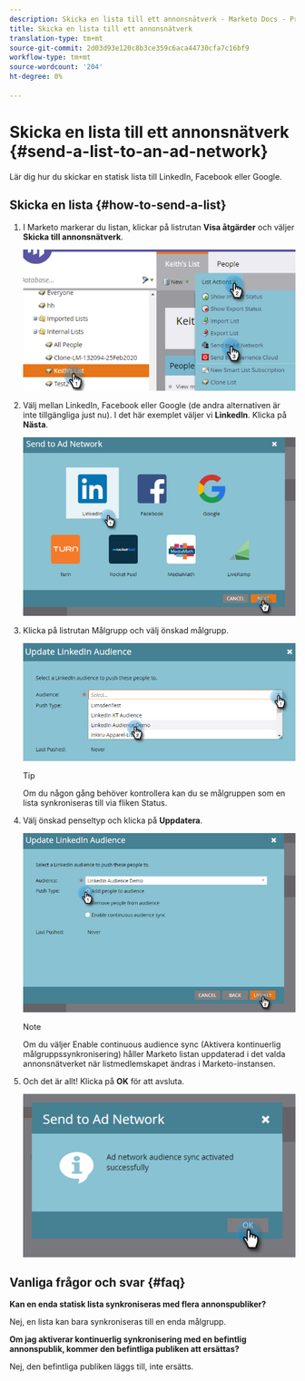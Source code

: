 ```yaml
---
description: Skicka en lista till ett annonsnätverk - Marketo Docs - Produktdokumentation
title: Skicka en lista till ett annonsnätverk
translation-type: tm+mt
source-git-commit: 2d03d93e120c8b3ce359c6aca44730cfa7c16bf9
workflow-type: tm+mt
source-wordcount: '204'
ht-degree: 0%

---
```



# Skicka en lista till ett annonsnätverk {#send-a-list-to-an-ad-network}

Lär dig hur du skickar en statisk lista till LinkedIn, Facebook eller Google.

## Skicka en lista {#how-to-send-a-list}

1. I Marketo markerar du listan, klickar på listrutan **Visa åtgärder** och väljer **Skicka till annonsnätverk**.

   ![](assets/send-a-list-to-an-ad-network-1.png)

1. Välj mellan LinkedIn, Facebook eller Google (de andra alternativen är inte tillgängliga just nu). I det här exemplet väljer vi **LinkedIn**. Klicka på **Nästa**.

   ![](assets/send-a-list-to-an-ad-network-2.png)

1. Klicka på listrutan Målgrupp och välj önskad målgrupp.

   ![](assets/send-a-list-to-an-ad-network-3.png)

   >[!TIP]
   >
   >Om du någon gång behöver kontrollera kan du se målgruppen som en lista synkroniseras till via fliken Status.

1. Välj önskad penseltyp och klicka på **Uppdatera**.

   ![](assets/send-a-list-to-an-ad-network-4.png)

   >[!NOTE]
   >
   >Om du väljer Enable continuous audience sync (Aktivera kontinuerlig målgruppssynkronisering) håller Marketo listan uppdaterad i det valda annonsnätverket när listmedlemskapet ändras i Marketo-instansen.

1. Och det är allt! Klicka på **OK** för att avsluta.

   ![](assets/send-a-list-to-an-ad-network-5.png)

## Vanliga frågor och svar {#faq}

**Kan en enda statisk lista synkroniseras med flera annonspubliker?**

Nej, en lista kan bara synkroniseras till en enda målgrupp.

**Om jag aktiverar kontinuerlig synkronisering med en befintlig annonspublik, kommer den befintliga publiken att ersättas?**

Nej, den befintliga publiken läggs till, inte ersätts.
